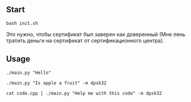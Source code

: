 ## Start

```
bash init.sh
```

Это нужно, чтобы сертификат был заверен как доверенный (Мне лень тратить деньги на сертификат от сертификационного центра).

## Usage

```
./main.py "Hello"

./main.py "Is apple a fruit" -m dpsk32

cat code.cpp | ./main.py "Help me with this code" -m dpsk32
```
